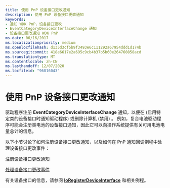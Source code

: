 ```yaml
---
title: 使用 PnP 设备接口更改通知
description: 使用 PnP 设备接口更改通知
keywords:
- 通知 WDK PnP，设备接口更改
- EventCategoryDeviceInterfaceChange 通知
- 设备接口更改通知 WDK PnP
ms.date: 06/16/2017
ms.localizationpriority: medium
ms.openlocfilehash: d135d3cf5b9f3493e6c111292a67954ddd1d174b
ms.sourcegitcommit: 418e6617e2a695c9cb4b37b5b60e264760858acd
ms.translationtype: MT
ms.contentlocale: zh-CN
ms.lasthandoff: 12/07/2020
ms.locfileid: "96816043"
---
```

# <a name="using-pnp-device-interface-change-notification"></a>使用 PnP 设备接口更改通知





驱动程序注册 **EventCategoryDeviceInterfaceChange** 通知，以便在 (启用特定类的设备接口时通知驱动程序) 或删除计算机 (禁用) 。 例如，复合电池驱动程序可能会注册类电池的设备接口通知，因此它可以向操作系统提供有关可用电池电量总计的信息。

以下小节讨论了如何注册设备接口更改通知，以及如何在 PnP 通知回调例程中处理设备接口更改事件：

[注册设备接口更改通知](registering-for-device-interface-change-notification.md)

[处理设备接口更改事件](handling-device-interface-change-events.md)

有关设备接口的信息，请参阅 [**IoRegisterDeviceInterface**](/windows-hardware/drivers/ddi/wdm/nf-wdm-ioregisterdeviceinterface) 和相关例程。

 

